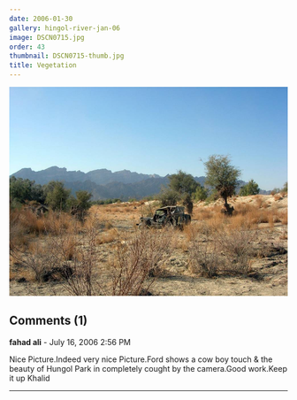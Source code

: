 ```yaml
---
date: 2006-01-30
gallery: hingol-river-jan-06
image: DSCN0715.jpg
order: 43
thumbnail: DSCN0715-thumb.jpg
title: Vegetation
---
```


![Vegetation](./DSCN0715.jpg)

<div id="comments">

## Comments (1)

**fahad ali** - July 16, 2006  2:56 PM

Nice Picture.Indeed very nice Picture.Ford shows a cow boy touch & the beauty of Hungol Park in completely cought by the camera.Good work.Keep it up Khalid

---

</div>